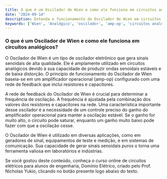 ```yaml
---
title: O que é um Oscilador de Wien e como ele funciona em circuitos analógicos?
date: "2024-09-14"
description: Entenda o funcionamento do Oscilador de Wien em circuitos analógicos e sua importância em aplicações práticas.
keywords: ['Wien', 'Analógico', 'oscilador', 'amp-op', 'circuitos analógicos']
---
```


### O que é um Oscilador de Wien e como ele funciona em circuitos analógicos?

O Oscilador de Wien é um tipo de oscilador eletrônico que gera sinais senoidais de alta qualidade. Ele é amplamente utilizado em circuitos analógicos devido à sua capacidade de produzir ondas senoidais estáveis e de baixa distorção. O princípio de funcionamento do Oscilador de Wien baseia-se em um amplificador operacional (amp-op) configurado com uma rede de feedback que inclui resistores e capacitores.

A rede de feedback do Oscilador de Wien é crucial para determinar a frequência de oscilação. A frequência é ajustada pela combinação dos valores dos resistores e capacitores na rede. Uma característica importante desse oscilador é a necessidade de um controle preciso do ganho do amplificador operacional para manter a oscilação estável. Se o ganho for muito alto, o circuito pode saturar, enquanto um ganho muito baixo pode fazer com que a oscilação cesse.

O Oscilador de Wien é utilizado em diversas aplicações, como em geradores de sinal, equipamentos de teste e medição, e em sistemas de comunicação. Sua capacidade de gerar sinais senoidais puros o torna uma ferramenta valiosa em laboratórios e indústrias.

Se você gostou deste conteúdo, conheça o curso online de circuitos elétricos para alunos de engenharia, Domínio Elétrico, criado pelo Prof. Nicholas Yukio, clicando no botão presente logo abaixo do texto.